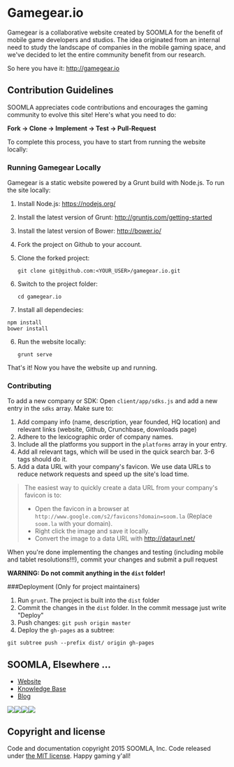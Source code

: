 # Gamegear.io

Gamegear is a collaborative website created by SOOMLA for the benefit of mobile game developers and studios.  The idea originated from an internal need to study the landscape of companies in the mobile gaming space, and we've decided to let the entire community benefit from our research.

So here you have it:  http://gamegear.io

##

## Contribution Guidelines

SOOMLA appreciates code contributions and encourages the gaming community to evolve this site! Here's what you need to do:

**Fork -> Clone -> Implement -> Test -> Pull-Request**

To complete this process, you have to start from running the website locally:

### Running Gamegear Locally

Gamegear is a static website powered by a Grunt build with Node.js.  To run the site locally:

1. Install Node.js: https://nodejs.org/
2. Install the latest version of Grunt: http://gruntjs.com/getting-started
3. Install the latest version of Bower: http://bower.io/
4. Fork the project on Github to your account.
5. Clone the forked project:

    ```
    git clone git@github.com:<YOUR_USER>/gamegear.io.git
    ```
6. Switch to the project folder:

    ```
    cd gamegear.io
    ```
7. Install all dependecies:

  ```
  npm install
  bower install
  ```

6. Run the website locally:

    ```
    grunt serve
    ```

That's it! Now you have the website up and running.

### Contributing

To add a new company or SDK:
Open `client/app/sdks.js` and add a new entry in the `sdks` array.  Make sure to:

1. Add company info (name, description, year founded, HQ location) and relevant links (website, Github, Crunchbase, downloads page)
2. Adhere to the lexicographic order of company names.
3. Include all the platforms you support in the `platforms` array in your entry.
4. Add all relevant tags, which will be used in the quick search bar. 3-6 tags should do it.
5. Add a data URL with your company's favicon.  We use data URLs to reduce network requests and speed up the site's load time.

> The easiest way to quickly create a data URL from your company's favicon is to:
>
> * Open the favicon in a browser at `http://www.google.com/s2/favicons?domain=soom.la` (Replace `soom.la` with your domain).
> * Right click the image and save it locally.
> * Convert the image to a data URL with http://dataurl.net/

When you're done implementing the changes and testing (including mobile and tablet resolutions!!!), commit your changes and submit a pull request

**WARNING: Do not commit anything in the `dist` folder!**

###Deployment (Only for project maintainers)

1. Run `grunt`.  The project is built into the `dist` folder
2. Commit the changes in the `dist` folder.  In the commit message just write "Deploy"
3. Push changes: `git push origin master`
4. Deploy the `gh-pages` as a subtree:
```
git subtree push --prefix dist/ origin gh-pages
```


## SOOMLA, Elsewhere ...

+ [Website](http://soom.la/)
+ [Knowledge Base](http://know.soom.la/)
+ [Blog](http://blog.soom.la/)


<a href="https://www.facebook.com/pages/The-SOOMLA-Project/389643294427376"><img src="http://know.soom.la/img/tutorial_img/social/Facebook.png"></a><a href="https://twitter.com/Soomla"><img src="http://know.soom.la/img/tutorial_img/social/Twitter.png"></a><a href="https://plus.google.com/+SoomLa/posts"><img src="http://know.soom.la/img/tutorial_img/social/GoogleP.png"></a><a href ="https://www.youtube.com/channel/UCR1-D9GdSRRLD0fiEDkpeyg"><img src="http://know.soom.la/img/tutorial_img/social/Youtube.png"></a>


## Copyright and license

Code and documentation copyright 2015 SOOMLA, Inc. Code released under [the MIT license](https://github.com/soomla/gamegear.io/blob/master/LICENSE).
Happy gaming y'all!
